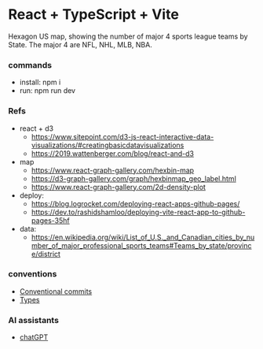 # React + TypeScript + Vite

Hexagon US map, showing the number of major 4 sports league teams by State. The major 4 are NFL, NHL, MLB, NBA.

<!-- App link: [Draft dashboard](https://dmalary.github.io/nfl_draft-dashboard/) -->

### commands
- install: npm i
- run: npm run dev
<!-- - build: npm run build
- deploy: npm run deploy -->


### Refs
- react + d3
  - https://www.sitepoint.com/d3-js-react-interactive-data-visualizations/#creatingbasicdatavisualizations
  - https://2019.wattenberger.com/blog/react-and-d3
- map
  - https://www.react-graph-gallery.com/hexbin-map
  - https://d3-graph-gallery.com/graph/hexbinmap_geo_label.html
  - https://www.react-graph-gallery.com/2d-density-plot
- deploy:
  - https://blog.logrocket.com/deploying-react-apps-github-pages/
  - https://dev.to/rashidshamloo/deploying-vite-react-app-to-github-pages-35hf
- data:
  - https://en.wikipedia.org/wiki/List_of_U.S._and_Canadian_cities_by_number_of_major_professional_sports_teams#Teams_by_state/province/district


### conventions
- [Conventional commits](https://www.conventionalcommits.org/en/v1.0.0/#summary)
- [Types](https://www.typescriptlang.org/docs/handbook/basic-types.html)


### AI assistants
- [chatGPT](https://chat.openai.com/)


<!-- This template provides a minimal setup to get React working in Vite with HMR and some ESLint rules.

Currently, two official plugins are available:

- [@vitejs/plugin-react](https://github.com/vitejs/vite-plugin-react/blob/main/packages/plugin-react/README.md) uses [Babel](https://babeljs.io/) for Fast Refresh
- [@vitejs/plugin-react-swc](https://github.com/vitejs/vite-plugin-react-swc) uses [SWC](https://swc.rs/) for Fast Refresh

## Expanding the ESLint configuration

If you are developing a production application, we recommend updating the configuration to enable type aware lint rules:

- Configure the top-level `parserOptions` property like this:

```js
export default tseslint.config({
  languageOptions: {
    // other options...
    parserOptions: {
      project: ['./tsconfig.node.json', './tsconfig.app.json'],
      tsconfigRootDir: import.meta.dirname,
    },
  },
})
```

- Replace `tseslint.configs.recommended` to `tseslint.configs.recommendedTypeChecked` or `tseslint.configs.strictTypeChecked`
- Optionally add `...tseslint.configs.stylisticTypeChecked`
- Install [eslint-plugin-react](https://github.com/jsx-eslint/eslint-plugin-react) and update the config:

```js
// eslint.config.js
import react from 'eslint-plugin-react'

export default tseslint.config({
  // Set the react version
  settings: { react: { version: '18.3' } },
  plugins: {
    // Add the react plugin
    react,
  },
  rules: {
    // other rules...
    // Enable its recommended rules
    ...react.configs.recommended.rules,
    ...react.configs['jsx-runtime'].rules,
  },
})
``` -->
